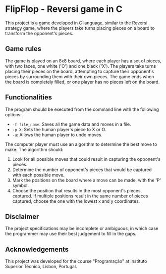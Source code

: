 # FlipFlop - Reversi game in C

This project is a game developed in C language, similar to the Reversi strategy game, where the players take turns placing pieces on a board to transform the opponent's pieces.

## Game rules

The game is played on an 8x8 board, where each player has a set of pieces, with two faces, one white ('O') and one black ('X'). The players take turns placing their pieces on the board, attempting to capture their opponent's pieces by surrounding them with their own pieces. The game ends when the board is completely filled, or one player has no pieces left on the board.

## Functionalities

The program should be executed from the command line with the following options:

- `-f file_name`: Saves all the game data and moves in a file.
- `-p X`: Sets the human player's piece to X or O.
- `-u`: Allows the human player to undo moves.

The computer player must use an algorithm to determine the best move to make. The algorithm should:

1. Look for all possible moves that could result in capturing the opponent's pieces.
2. Determine the number of opponent's pieces that would be captured with each possible move.
3. Mark the positions on the board where a move can be made, with the 'P' symbol.
4. Choose the position that results in the most opponent's pieces captured. If multiple positions result in the same number of pieces captured, choose the one with the lowest x and y coordinates.

## Disclaimer

The project specifications may be incomplete or ambiguous, in which case the programmer may use their best judgement to fill in the gaps.

## Acknowledgements

This project was developed for the course "Programação" at Instituto Superior Técnico, Lisbon, Portugal.

